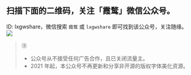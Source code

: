 ## 扫描下面的二维码，关注「霞鹜」微信公众号。
ID: lxgwshare，微信搜索 `霞鹜` 或 `lxgwshare` 即可找到该公众号，关注随缘。  
![](https://github.com/lxgw/lxgw/raw/main/images/qrcode_wx.jpg)

> ㊟
> - 公众号从不接受任何广告合作，且已关闭流量主。
> - 2021 年起，本公众号不再更新和分享非开源的版权字体美化资源。

